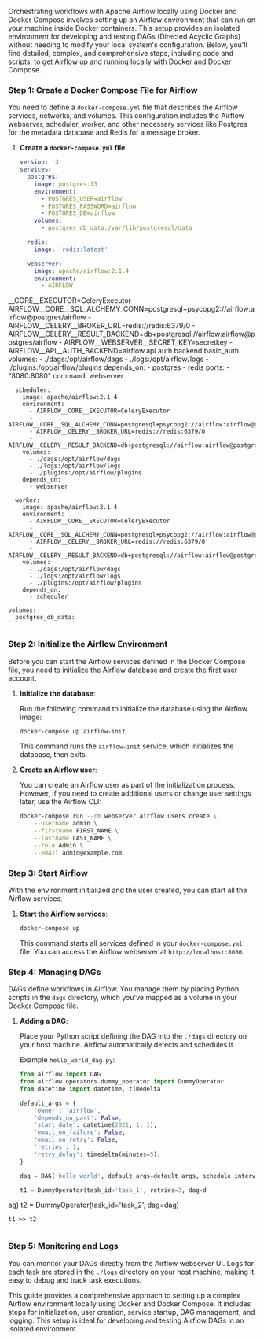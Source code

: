 Orchestrating workflows with Apache Airflow locally using Docker and Docker Compose involves setting up an Airflow environment that can run on your machine inside Docker containers. This setup provides an isolated environment for developing and testing DAGs (Directed Acyclic Graphs) without needing to modify your local system's configuration. Below, you'll find detailed, complex, and comprehensive steps, including code and scripts, to get Airflow up and running locally with Docker and Docker Compose.

### Step 1: Create a Docker Compose File for Airflow

You need to define a `docker-compose.yml` file that describes the Airflow services, networks, and volumes. This configuration includes the Airflow webserver, scheduler, worker, and other necessary services like Postgres for the metadata database and Redis for a message broker.

1. **Create a `docker-compose.yml` file**:

    ```yaml
    version: '3'
    services:
      postgres:
        image: postgres:13
        environment:
          - POSTGRES_USER=airflow
          - POSTGRES_PASSWORD=airflow
          - POSTGRES_DB=airflow
        volumes:
          - postgres_db_data:/var/lib/postgresql/data

      redis:
        image: 'redis:latest'

      webserver:
        image: apache/airflow:2.1.4
        environment:
          - AIRFLOW

__CORE__EXECUTOR=CeleryExecutor
          - AIRFLOW__CORE__SQL_ALCHEMY_CONN=postgresql+psycopg2://airflow:airflow@postgres/airflow
          - AIRFLOW__CELERY__BROKER_URL=redis://redis:6379/0
          - AIRFLOW__CELERY__RESULT_BACKEND=db+postgresql://airflow:airflow@postgres/airflow
          - AIRFLOW__WEBSERVER__SECRET_KEY=secretkey
          - AIRFLOW__API__AUTH_BACKEND=airflow.api.auth.backend.basic_auth
        volumes:
          - ./dags:/opt/airflow/dags
          - ./logs:/opt/airflow/logs
          - ./plugins:/opt/airflow/plugins
        depends_on:
          - postgres
          - redis
        ports:
          - "8080:8080"
        command: webserver

      scheduler:
        image: apache/airflow:2.1.4
        environment:
          - AIRFLOW__CORE__EXECUTOR=CeleryExecutor
          - AIRFLOW__CORE__SQL_ALCHEMY_CONN=postgresql+psycopg2://airflow:airflow@postgres/airflow
          - AIRFLOW__CELERY__BROKER_URL=redis://redis:6379/0
          - AIRFLOW__CELERY__RESULT_BACKEND=db+postgresql://airflow:airflow@postgres/airflow
        volumes:
          - ./dags:/opt/airflow/dags
          - ./logs:/opt/airflow/logs
          - ./plugins:/opt/airflow/plugins
        depends_on:
          - webserver

      worker:
        image: apache/airflow:2.1.4
        environment:
          - AIRFLOW__CORE__EXECUTOR=CeleryExecutor
          - AIRFLOW__CORE__SQL_ALCHEMY_CONN=postgresql+psycopg2://airflow:airflow@postgres/airflow
          - AIRFLOW__CELERY__BROKER_URL=redis://redis:6379/0
          - AIRFLOW__CELERY__RESULT_BACKEND=db+postgresql://airflow:airflow@postgres/airflow
        volumes:
          - ./dags:/opt/airflow/dags
          - ./logs:/opt/airflow/logs
          - ./plugins:/opt/airflow/plugins
        depends_on:
          - scheduler

    volumes:
      postgres_db_data:
    ```

### Step 2: Initialize the Airflow Environment

Before you can start the Airflow services defined in the Docker Compose file, you need to initialize the Airflow database and create the first user account.

1. **Initialize the database**:

    Run the following command to initialize the database using the Airflow image:

    ```sh
    docker-compose up airflow-init
    ```

    This command runs the `airflow-init` service, which initializes the database, then exits.

2. **Create an Airflow user**:

    You can create an Airflow user as part of the initialization process. However, if you need to create additional users or change user settings later, use the Airflow CLI:

    ```sh
    docker-compose run --rm webserver airflow users create \
        --username admin \
        --firstname FIRST_NAME \
        --lastname LAST_NAME \
        --role Admin \
        --email admin@example.com
    ```

### Step 3: Start Airflow

With the environment initialized and the user created, you can start all the Airflow services.

1. **Start the Airflow services**:

    ```sh
    docker-compose up
    ```

    This command starts all services defined in your `docker-compose.yml` file. You can access the Airflow webserver at `http://localhost:8080`.

### Step 4: Managing DAGs

DAGs define workflows in Airflow. You manage them by placing Python scripts in the `dags` directory, which you've mapped as a volume in your Docker Compose file.

1. **Adding a DAG**:

    Place your Python script defining the DAG into the `./dags` directory on your host machine. Airflow automatically detects and schedules it.

    Example `hello_world_dag.py`:

    ```python
    from airflow import DAG
    from airflow.operators.dummy_operator import DummyOperator
    from datetime import datetime, timedelta

    default_args = {
        'owner': 'airflow',
        'depends_on_past': False,
        'start_date': datetime(2021, 1, 1),
        'email_on_failure': False,
        'email_on_retry': False,
        'retries': 1,
        'retry_delay': timedelta(minutes=5),
    }

    dag = DAG('hello_world', default_args=default_args, schedule_interval=timedelta(days=1))

    t1 = DummyOperator(task_id='task_1', retries=3, dag=d

ag)
    t2 = DummyOperator(task_id='task_2', dag=dag)

    t1 >> t2
    ```

### Step 5: Monitoring and Logs

You can monitor your DAGs directly from the Airflow webserver UI. Logs for each task are stored in the `./logs` directory on your host machine, making it easy to debug and track task executions.

This guide provides a comprehensive approach to setting up a complex Airflow environment locally using Docker and Docker Compose. It includes steps for initialization, user creation, service startup, DAG management, and logging. This setup is ideal for developing and testing Airflow DAGs in an isolated environment.